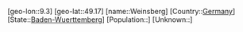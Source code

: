 ﻿---
location: [49.17,9.3]
type: City
tags:
- geo/City


SpocWebEntityId: 35507
isDeleted: false
confidential: public

---
[geo-lon::9.3]
[geo-lat::49.17]
[name::Weinsberg]
[Country::[Germany](geo/Continent/Europe/Germany.md)]
[State::[Baden-Wuerttemberg](geo/Continent/Europe/Germany/Baden-Wuerttemberg.md)]
[Population::]
[Unknown::]

